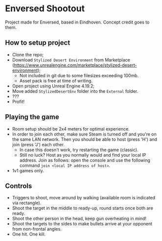 # Enversed Shootout
Project made for Enversed, based in Eindhoven. Concept credit goes to them.

## How to setup project
* Clone the repo;
* Download `Stylized Desert Environment` from Marketplace (https://www.unrealengine.com/marketplace/stylized-desert-environment);
    - Not included in git due to some filesizes exceeding 100mb.
    - Asset pack is free at time of writing.
* Open project using Unreal Engine 4.19.2;
* Move added `StylizedDesertEnv` folder into the `External` folder.
* ???
* Profit!

## Playing the game
* Room setup should be 2x4 meters for optimal experience.
* In order to join each other, make sure Steam is turned off and you're on the same LAN network. Then you should be able to host (press 'H') and join (press 'J') each other.
    - In case this doesn't work, try restarting the game (classic).
    - Still no luck? Host as you normally would and find your local IP address. Join as follows: open the console and use the following command `join <local IP address of host>`.
* 1v1 games only.

## Controls
* Triggers to shoot, move around by walking (available room is indicated via rectangle).
* Shoot the target in the middle to ready-up, round starts once both are ready.
* Shoot the other person in the head, keep gun overheating in mind!
* Shoot the targets to the sides to make bullets arrive at your opponent from non-frontal angles.
* One hit. One kill.
